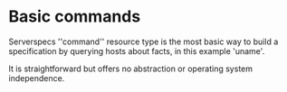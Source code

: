 Basic commands
==============

Serverspecs ''command'' resource type is the most basic way to build a specification by querying hosts about facts, in this example 'uname'.

It is straightforward but offers no abstraction or operating system independence.
